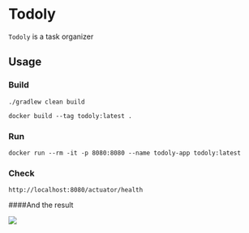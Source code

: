 # Todoly
 `Todoly` is a task organizer

## Usage
### Build

```
./gradlew clean build

docker build --tag todoly:latest .
```

### Run

```
docker run --rm -it -p 8080:8080 --name todoly-app todoly:latest

```
### Check

```
http://localhost:8080/actuator/health

```
####And the result

<img src="https://user-images.githubusercontent.com/10801236/114638976-703dd680-9cd5-11eb-9cdd-98c3f7798136.jpg">
